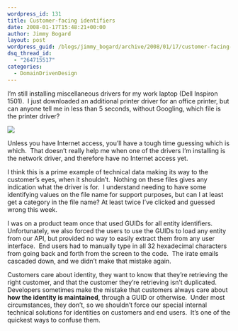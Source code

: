 ```yaml
---
wordpress_id: 131
title: Customer-facing identifiers
date: 2008-01-17T15:48:21+00:00
author: Jimmy Bogard
layout: post
wordpress_guid: /blogs/jimmy_bogard/archive/2008/01/17/customer-facing-identifiers.aspx
dsq_thread_id:
  - "264715517"
categories:
  - DomainDrivenDesign
---
```

I&#8217;m still installing miscellaneous drivers for my work laptop (Dell Inspiron 1501).&nbsp; I just downloaded an additional printer driver for an office printer, but can anyone tell me in less than 5 seconds, without Googling, which file is the printer driver?

 ![](http://grabbagoftimg.s3.amazonaws.com/crazy_drivers.PNG)

Unless you have Internet access, you&#8217;ll have a tough time guessing which is which.&nbsp; That doesn&#8217;t really help me when one of the drivers I&#8217;m installing is the network driver, and therefore have no Internet access yet.

I think this is a prime example of technical data making its way to the customer&#8217;s eyes, when it shouldn&#8217;t.&nbsp; Nothing on these files gives any indication what the driver is for.&nbsp; I understand needing to have some identifying values on the file name for support purposes, but can I at least get a category in the file name? At least twice I&#8217;ve clicked and guessed wrong this week.

I was on a product team once that used GUIDs for all entity identifiers.&nbsp; Unfortunately, we also forced the users to use the GUIDs to load any entity from our API, but provided no way to easily extract them from any user interface.&nbsp; End users had to manually type in all 32 hexadecimal characters from going back and forth from the screen to the code.&nbsp; The irate emails cascaded down, and we didn&#8217;t make that mistake again.

Customers care about identity, they want to know that they&#8217;re retrieving the right customer, and that the customer they&#8217;re retrieving isn&#8217;t duplicated.&nbsp; Developers sometimes make the mistake that customers always care about **how the identity is maintained**, through a GUID or otherwise.&nbsp; Under most circumstances, they don&#8217;t, so we shouldn&#8217;t force our special internal technical solutions for identities on customers and end users.&nbsp; It&#8217;s one of the quickest ways to confuse them.